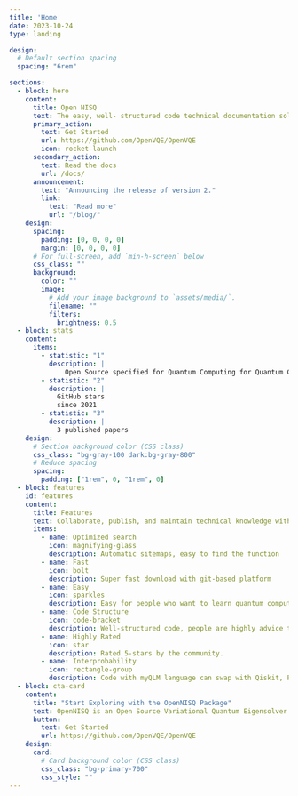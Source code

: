 ```yaml
---
title: 'Home'
date: 2023-10-24
type: landing

design:
  # Default section spacing
  spacing: "6rem"

sections:
  - block: hero
    content:
      title: Open NISQ
      text: The easy, well- structured code technical documentation solution your users to learn Quantum Computing for Quantum Chemistry
      primary_action:
        text: Get Started
        url: https://github.com/OpenVQE/OpenVQE
        icon: rocket-launch
      secondary_action:
        text: Read the docs
        url: /docs/
      announcement:
        text: "Announcing the release of version 2."
        link:
          text: "Read more"
          url: "/blog/"
    design:
      spacing:
        padding: [0, 0, 0, 0]
        margin: [0, 0, 0, 0]
      # For full-screen, add `min-h-screen` below
      css_class: ""
      background:
        color: ""
        image:
          # Add your image background to `assets/media/`.
          filename: ""
          filters:
            brightness: 0.5
  - block: stats
    content:
      items:
        - statistic: "1"
          description: |
              Open Source specified for Quantum Computing for Quantum Chemistry
        - statistic: "2"
          description: |
            GitHub stars  
            since 2021
        - statistic: "3"
          description: |
            3 published papers
    design:
      # Section background color (CSS class)
      css_class: "bg-gray-100 dark:bg-gray-800"
      # Reduce spacing
      spacing:
        padding: ["1rem", 0, "1rem", 0]
  - block: features
    id: features
    content:
      title: Features
      text: Collaborate, publish, and maintain technical knowledge with an all-in-one documentation site. Used by startups, enterprises, and researchers.
      items:
        - name: Optimized search
          icon: magnifying-glass
          description: Automatic sitemaps, easy to find the function 
        - name: Fast
          icon: bolt
          description: Super fast download with git-based platform 
        - name: Easy
          icon: sparkles
          description: Easy for people who want to learn quantum computing with the background in Chemistry
        - name: Code Structure
          icon: code-bracket
          description: Well-structured code, people are highly advice to contribute to the package
        - name: Highly Rated
          icon: star
          description: Rated 5-stars by the community.
        - name: Interprobability
          icon: rectangle-group
          description: Code with myQLM language can swap with Qiskit, Pennylane, ...
  - block: cta-card
    content:
      title: "Start Exploring with the OpenNISQ Package"
      text: OpenNISQ is an Open Source Variational Quantum Eigensolver package. It is an extension of the Quantum Learning Machine to Quantum Chemistry based on the tools provided in myQLM-fermion package.
      button:
        text: Get Started
        url: https://github.com/OpenVQE/OpenVQE
    design:
      card:
        # Card background color (CSS class)
        css_class: "bg-primary-700"
        css_style: ""
---
```


